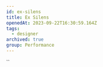 ```yaml
---
id: ex-silens
title: Ex Silens
openedAt: 2023-09-22T16:30:59.164Z
tags:
  - designer
archived: true
group: Performance
---
```

``
